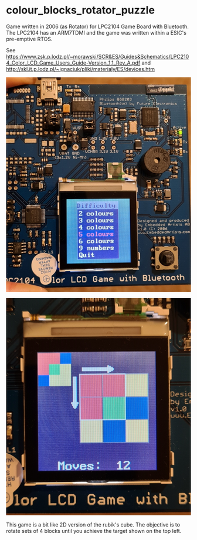 # colour_blocks_rotator_puzzle
Game written in 2006 (as Rotator) for LPC2104 Game Board with Bluetooth. The LPC2104 has an ARM7TDMI and the game was written within a ESIC's pre-emptive RTOS.

See https://www.zsk.p.lodz.pl/~morawski/SCR&ES/Guides&Schematics/LPC2104_Color_LCD_Game_Users_Guide-Version_1.1_Rev_A.pdf and http://skl.it.p.lodz.pl/~ignaciuk/pliki/materialy/ES/devices.htm

![](https://github.com/sulaimanvali/colour_blocks_rotator_puzzle/blob/master/photos/rotator1.jpg)

![](https://github.com/sulaimanvali/colour_blocks_rotator_puzzle/blob/master/photos/rotator2.jpg)

This game is a bit like 2D version of the rubik's cube. The objective is to rotate sets of 4 blocks until you achieve the target shown on the top left.

